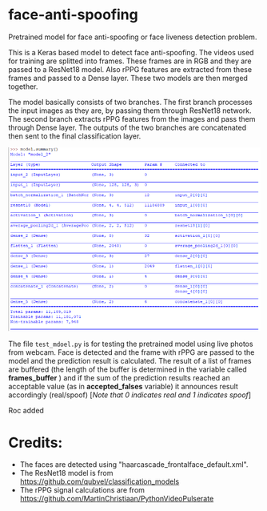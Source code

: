 # face-anti-spoofing
Pretrained model for face anti-spoofing or face liveness detection problem.

This is a Keras based model to detect face anti-spoofing. 
The videos used for training are splitted into frames. These frames are in RGB and they are passed to a ResNet18 model. Also rPPG features are extracted from these frames and passed to a Dense layer. These two models are then merged together.

The model basically consists of two branches. The first branch processes the input images as they are, by passing them through ResNet18 network. The second branch extracts rPPG features from the images and pass them through Dense layer. The outputs of the two branches are concatenated then sent to the final classification layer.

![Model summary](model_summary.png)


The file `test_mdoel.py` is for testing the pretrained model using live photos from webcam. Face is detected and the frame with rPPG are passed to the model and the prediction result is calculated. 
The result of a list of frames are buffered (the length of the buffer is determined in the variable called **frames_buffer** ) and if the sum of the prediction results reached an acceptable value (as in **accepted_falses** variable) it announces result accordingly (real/spoof)   [*Note that 0 indicates real and 1 indicates spoof*]

Roc added

# Credits:
- The faces are detected using "haarcascade_frontalface_default.xml".
- The ResNet18 model is from https://github.com/qubvel/classification_models
- The rPPG signal calculations are from https://github.com/MartinChristiaan/PythonVideoPulserate
